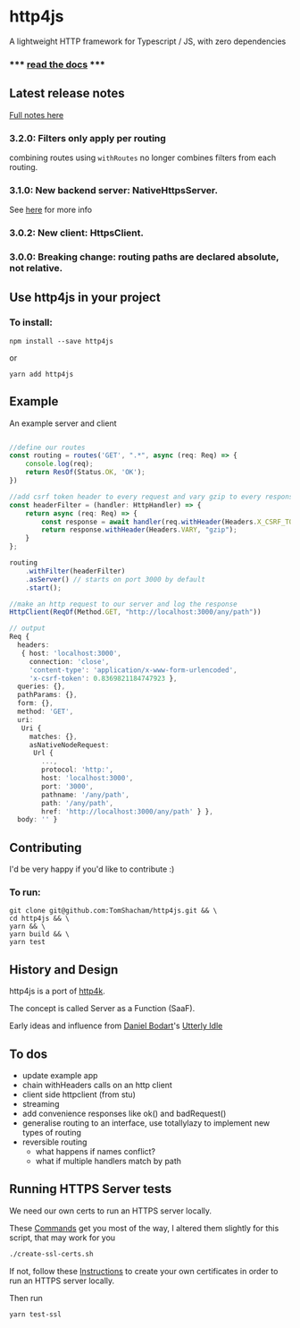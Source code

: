 # http4js

A lightweight HTTP framework for Typescript / JS, with zero dependencies

### *** [read the docs](https://tomshacham.github.io/http4js/) ***

## Latest release notes

[Full notes here](https://tomshacham.github.io/http4js/Release-notes/#release-notes)

### 3.2.0: Filters only apply per routing

combining routes using `withRoutes` no longer combines filters from each routing. 

### 3.1.0: New backend server: NativeHttpsServer. 

See [here](https://tomshacham.github.io/http4js/Https-server/#https-server) for more info

### 3.0.2: New client: HttpsClient.

### 3.0.0: **Breaking change**: routing paths are declared absolute, not relative. 


## Use http4js in your project

### To install:

```
npm install --save http4js
```

or

```
yarn add http4js
```


## Example

An example server and client

```typescript

//define our routes
const routing = routes('GET', ".*", async (req: Req) => {
    console.log(req);
    return ResOf(Status.OK, 'OK');
})

//add csrf token header to every request and vary gzip to every response
const headerFilter = (handler: HttpHandler) => {
    return async (req: Req) => {
        const response = await handler(req.withHeader(Headers.X_CSRF_TOKEN, Math.random()))
        return response.withHeader(Headers.VARY, "gzip");
    }
};

routing
    .withFilter(headerFilter)
    .asServer() // starts on port 3000 by default
    .start();

//make an http request to our server and log the response
HttpClient(ReqOf(Method.GET, "http://localhost:3000/any/path"))

// output
Req {
  headers: 
   { host: 'localhost:3000',
     connection: 'close',
     'content-type': 'application/x-www-form-urlencoded',
     'x-csrf-token': 0.8369821184747923 },
  queries: {},
  pathParams: {},
  form: {},
  method: 'GET',
  uri: 
   Uri {
     matches: {},
     asNativeNodeRequest: 
      Url {
        ...,
        protocol: 'http:',
        host: 'localhost:3000',
        port: '3000',
        pathname: '/any/path',
        path: '/any/path',
        href: 'http://localhost:3000/any/path' } },
  body: '' }


```

## Contributing

I'd be very happy if you'd like to contribute :)

### To run:

```
git clone git@github.com:TomShacham/http4js.git && \ 
cd http4js && \
yarn && \
yarn build && \
yarn test
```

## History and Design

http4js is a port of [http4k](https://github.com/http4k/http4k).

The concept is called Server as a Function (SaaF).

Early ideas and influence from [Daniel Bodart](https://github.com/bodar)'s [Utterly Idle](https://github.com/bodar/utterlyidle)


## To dos

- update example app
- chain withHeaders calls on an http client
- client side httpclient (from stu)
- streaming
- add convenience responses like ok() and badRequest()
- generalise routing to an interface, use totallylazy to implement new types of routing
- reversible routing
  - what happens if names conflict?
  - what if multiple handlers match by path
  
## Running HTTPS Server tests

We need our own certs to run an HTTPS server locally.

These [Commands](https://github.com/Daplie/nodejs-self-signed-certificate-example/blob/master/make-root-ca-and-certificates.sh) 
get you most of the way, I altered them slightly for this script, that may work for you 

```bash
./create-ssl-certs.sh
```

If not, follow these [Instructions](https://stackoverflow.com/questions/19665863/how-do-i-use-a-self-signed-certificate-for-a-https-node-js-server)
to create your own certificates in order to run an HTTPS server locally.

Then run 

```bash
yarn test-ssl
```
